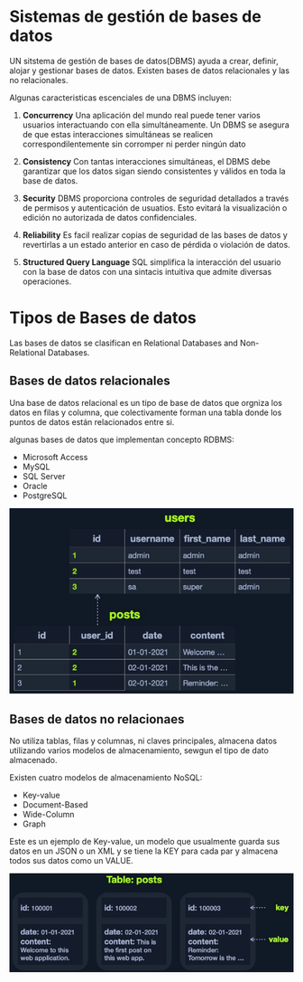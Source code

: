 # Sistemas de gestión de bases de datos

UN sitstema de gestión de bases de datos(DBMS) ayuda a crear, definir, alojar y gestionar bases de datos. Existen bases de datos relacionales y las no relacionales.

Algunas caracteristicas escenciales de una DBMS incluyen:

1. **Concurrency**
    Una aplicación del mundo real puede tener varios usuarios interactuando con ella simultáneamente. Un DBMS se asegura de que estas interacciones simultáneas se realicen correspondilentemente sin corromper ni perder ningún dato

2. **Consistency**
    Con tantas interacciones simultáneas, el DBMS debe garantizar que los datos sigan siendo consistentes y válidos en toda la base de datos.

3. **Security**
    DBMS proporciona controles de seguridad detallados a través de permisos y autenticación de usuatios. Esto evitará la visualización o edición no autorizada de datos confidenciales.

4. **Reliability**
    Es facil realizar copias de seguridad de las bases de datos y revertirlas a un estado anterior en caso de pérdida o violación de datos.

5. **Structured Query Language**
    SQL simplifica la interacción del usuario con la base de datos con una sintacis intuitiva que admite diversas operaciones.

# Tipos de Bases de datos

Las bases de datos se clasifican en Relational Databases and Non-Relational Databases.

## Bases de datos relacionales

Una base de datos relacional es un tipo de base de datos que orgniza los datos en filas y columna, que colectivamente forman una tabla donde los puntos de datos están relacionados entre si.

algunas bases de datos que implementan concepto RDBMS:
- Microsoft Access
- MySQL
- SQL Server
- Oracle
- PostgreSQL

![alt text](image/1.png)

## Bases de datos no relacionaes

No utiliza tablas, filas y columnas, ni claves principales, almacena datos utilizando varios modelos de almacenamiento, sewgun el tipo de dato almacenado.

Existen cuatro modelos de almacenamiento NoSQL:

- Key-value
- Document-Based
- Wide-Column
- Graph

Este es un ejemplo de Key-value, un modelo que usualmente guarda sus datos en un JSON o un XML y se tiene la KEY para cada par y almacena todos sus datos como un VALUE.

![alt text](image/2.png)
